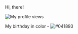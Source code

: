 Hi, there!

![My profile views](https://komarev.com/ghpvc/?username=akshaygpt&color=blue&style=flat)

My birthday in color - ![#041893](https://via.placeholder.com/10/041893/000000?text=+)
